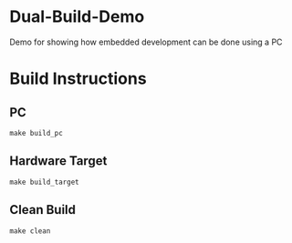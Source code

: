 # Dual-Build-Demo
Demo for showing how embedded development can be done using a PC

# Build Instructions
## PC
`make build_pc`

## Hardware Target
`make build_target`

## Clean Build
`make clean`
